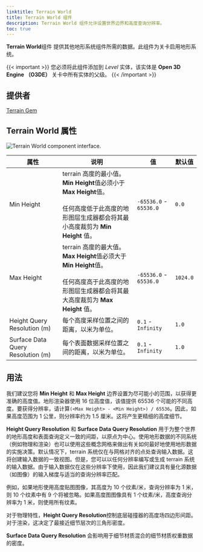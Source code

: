 ```yaml
---
linktitle: Terrain World
title: Terrain World 组件
description: Terrain World 组件允许设置世界边界和高度查询分辨率。
toc: true
---
```


**Terrain World**组件 提供其他地形系统组件所需的数据。此组件为关卡启用地形系统。

{{< important >}}
您必须将此组件添加到 *Level* 实体，该实体是 **Open 3D Engine （O3DE）** 关卡中所有实体的父级。
{{< /important >}}

## 提供者 ##

[Terrain Gem](/docs/user-guide/gems/reference/environment/terrain)

## Terrain World 属性 ##

![Terrain World component interface.](/images/user-guide/components/reference/terrain/terrain-world-A.png)

| 属性 | 说明 | 值 | 默认值 |
| - | - | - | - |
| Min Height | terrain 高度的最小值。**Min Height**值必须小于**Max Height**值。<br><br>任何高度低于此高度的地形图层生成器都会将其最小高度裁剪为 **Min Height** 值。 | `-65536.0` - `65536.0` | `0.0` |
| Max Height | terrain 高度的最大值。**Max Height**值必须大于**Min Height**值。<br><br>任何高度高于此高度的地形图层生成器都会将其最大高度裁剪为 **Max Height** 值。 | `-65536.0` - `65536.0` | `1024.0` |
| Height Query Resolution (m) | 每个高度采样位置之间的距离，以米为单位。 | `0.1` - `Infinity` | `1.0` |
| Surface Data Query Resolution (m) | 每个表面数据采样位置之间的距离，以米为单位。 | `0.1` - `Infinity` | `1.0` |

## 用法 

我们建议您将 **Min Height** 和 **Max Height** 边界设置为尽可能小的范围，以获得更准确的高度值。地形渲染器使用 16 位高度值，该值提供 65536 个可能的不同高度。要获得分辨率，请计算`(<Max Height> - <Min Height>) / 65536`。因此，如果高度范围为 1 公里，则分辨率约为 1.5 厘米。这将产生更精细的高度细节。

**Height Query Resolution** 和 **Surface Data Query Resolution** 用于为整个世界的地形高度和表面查询定义一致的间距，以原点为中心。使用地形数据的不同系统（例如物理和渲染）也可以使用这些概念网格来做出有关如何最好地使用地形数据的实施决策。默认情况下，terrain 系统仅在与网格对齐的点处查询输入数据。这将创建输入数据的一致视图。但是，您可以以任何分辨率编写或生成 terrain 系统的输入数据。由于输入数据仅在这些分辨率下使用，因此我们建议具有量化源数据（如图像）的输入梯度与适当的查询分辨率匹配。

例如，如果地形使用高度贴图图像，其高度为 10 个纹素/米，查询分辨率为 1 米，则 10 个纹素中有 9 个将被忽略。如果高度图图像具有 1 个纹素/米，高度查询分辨率为 1 米，则使用所有纹素。

对于物理特性，**Height Query Resolution**控制底层碰撞器的高度场四边形间距。对于渲染，这决定了最接近细节层次的三角形密度。

**Surface Data Query Resolution** 会影响用于细节材质混合的细节材质权重数据的密度。
